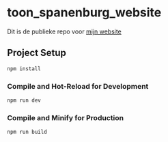 # toon_spanenburg_website

Dit is de publieke repo voor [mijn website](https://toonspanenburg.com/)


## Project Setup

```sh
npm install
```

### Compile and Hot-Reload for Development

```sh
npm run dev
```

### Compile and Minify for Production

```sh
npm run build
```
